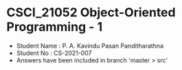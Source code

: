 # CSCI_21052 Object-Oriented Programming - 1
- Student Name : P. A. Kavindu Pasan Panditharathna
- Student No : CS-2021-007
- Answers have been included in branch 'master > src'

